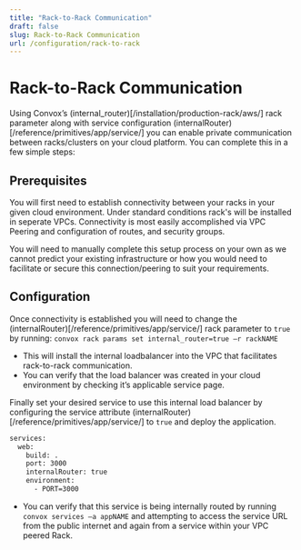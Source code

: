 ```yaml
--- 
title: "Rack-to-Rack Communication" 
draft: false 
slug: Rack-to-Rack Communication 
url: /configuration/rack-to-rack 
---
```

# Rack-to-Rack Communication 

Using Convox’s (internal_router)[/installation/production-rack/aws/] rack parameter along with service configuration (internalRouter)[/reference/primitives/app/service/] you can enable private communication between racks/clusters on your cloud platform.  You can complete this in a few simple steps: 

## Prerequisites
You will first need to establish connectivity between your racks in your given cloud environment.  Under standard conditions rack's will be installed in seperate VPCs. Connectivity is most easily accomplished via VPC Peering and configuration of routes, and security groups.   

You will need to manually complete this setup process on your own as we cannot predict your existing infrastructure or how you would need to facilitate or secure this connection/peering to suit your requirements. 

## Configuration
Once connectivity is established you will need to change the (internalRouter)[/reference/primitives/app/service/] rack parameter to `true` by running: 
`convox rack params set internal_router=true –r rackNAME`
* This will install the internal loadbalancer into the VPC that facilitates rack-to-rack communication. 
* You can verify that the load balancer was created in your cloud environment by checking it’s applicable service page. 


Finally set your desired service to use this internal load balancer by configuring the service attribute (internalRouter)[/reference/primitives/app/service/] to `true` and deploy the application. 

```html
services: 
  web: 
    build: . 
    port: 3000 
    internalRouter: true 
    environment: 
      - PORT=3000 
```
* You can verify that this service is being internally routed by running `convox services –a appNAME` and attempting to access the service URL from the public internet and again from a service within your VPC peered Rack. 
